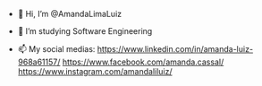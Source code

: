 - 👋 Hi, I’m @AmandaLimaLuiz

- 👀 I’m studying Software Engineering  

- 📫 My social medias:
https://www.linkedin.com/in/amanda-luiz-968a61157/
https://www.facebook.com/amanda.cassal/
https://www.instagram.com/amandaliluiz/


